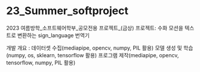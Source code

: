 # 23_Summer_softproject
2023 여름방학_소프트웨어학부_공모전용 프로젝트_(금상)
프로젝트: 수화 모션을 텍스트로 변환하는 sign_language 번역기



개발 개요 :
데이터셋 수집(mediapipe, opencv, numpy, PIL 활용)
모델 생성 및 학습(numpy, os, sklearn, tensorflow 활용)
프로그램 제작(mediapipe, opencv, tensorflow, numpy, PIL 활용)
